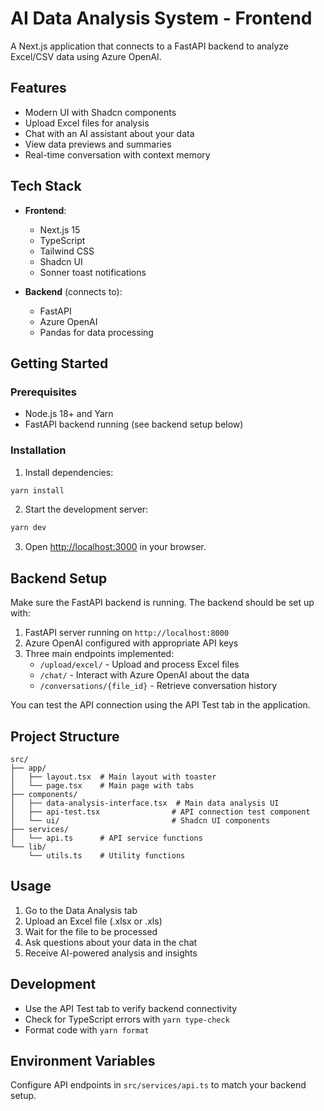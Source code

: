 # AI Data Analysis System - Frontend

A Next.js application that connects to a FastAPI backend to analyze Excel/CSV data using Azure OpenAI.

## Features

- Modern UI with Shadcn components
- Upload Excel files for analysis
- Chat with an AI assistant about your data
- View data previews and summaries
- Real-time conversation with context memory

## Tech Stack

- **Frontend**:
  - Next.js 15
  - TypeScript
  - Tailwind CSS
  - Shadcn UI
  - Sonner toast notifications

- **Backend** (connects to):
  - FastAPI
  - Azure OpenAI
  - Pandas for data processing

## Getting Started

### Prerequisites

- Node.js 18+ and Yarn
- FastAPI backend running (see backend setup below)

### Installation

1. Install dependencies:

```bash
yarn install
```

2. Start the development server:

```bash
yarn dev
```

3. Open [http://localhost:3000](http://localhost:3000) in your browser.

## Backend Setup

Make sure the FastAPI backend is running. The backend should be set up with:

1. FastAPI server running on `http://localhost:8000`
2. Azure OpenAI configured with appropriate API keys
3. Three main endpoints implemented:
   - `/upload/excel/` - Upload and process Excel files
   - `/chat/` - Interact with Azure OpenAI about the data
   - `/conversations/{file_id}` - Retrieve conversation history

You can test the API connection using the API Test tab in the application.

## Project Structure

```
src/
├── app/
│   ├── layout.tsx  # Main layout with toaster
│   └── page.tsx    # Main page with tabs
├── components/
│   ├── data-analysis-interface.tsx  # Main data analysis UI
│   ├── api-test.tsx                # API connection test component
│   └── ui/                         # Shadcn UI components
├── services/
│   └── api.ts      # API service functions
└── lib/
    └── utils.ts    # Utility functions
```

## Usage

1. Go to the Data Analysis tab
2. Upload an Excel file (.xlsx or .xls)
3. Wait for the file to be processed
4. Ask questions about your data in the chat
5. Receive AI-powered analysis and insights

## Development

- Use the API Test tab to verify backend connectivity
- Check for TypeScript errors with `yarn type-check`
- Format code with `yarn format`

## Environment Variables

Configure API endpoints in `src/services/api.ts` to match your backend setup.
